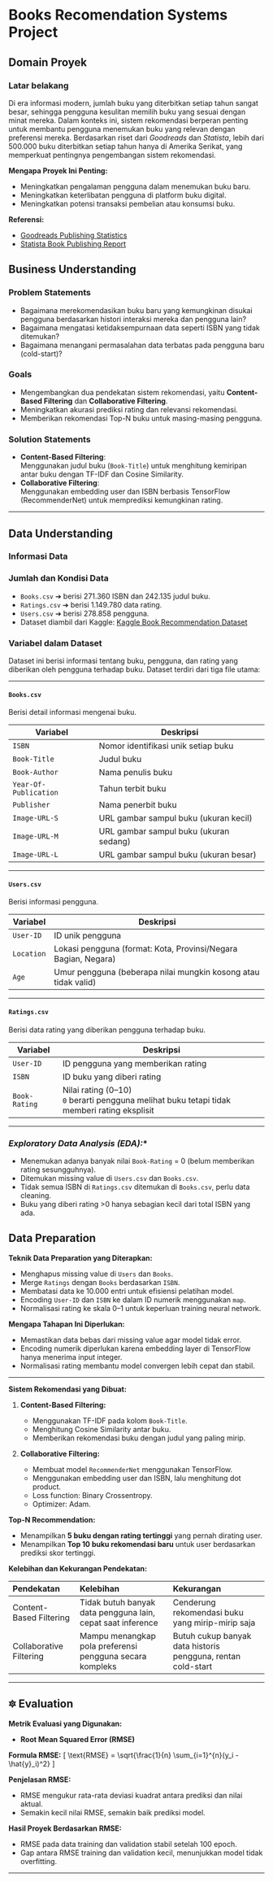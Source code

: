 # Books Recomendation Systems Project

## Domain Proyek
### Latar belakang
Di era informasi modern, jumlah buku yang diterbitkan setiap tahun sangat besar, sehingga pengguna kesulitan memilih buku yang sesuai dengan minat mereka. Dalam konteks ini, sistem rekomendasi berperan penting untuk membantu pengguna menemukan buku yang relevan dengan preferensi mereka. Berdasarkan riset dari *Goodreads* dan *Statista*, lebih dari 500.000 buku diterbitkan setiap tahun hanya di Amerika Serikat, yang memperkuat pentingnya pengembangan sistem rekomendasi.

**Mengapa Proyek Ini Penting:**

- Meningkatkan pengalaman pengguna dalam menemukan buku baru.
- Meningkatkan keterlibatan pengguna di platform buku digital.
- Meningkatkan potensi transaksi pembelian atau konsumsi buku.

**Referensi:**
- [Goodreads Publishing Statistics](https://www.goodreads.com/)
- [Statista Book Publishing Report](https://www.statista.com/topics/1177/book-market/)

## Business Understanding
### Problem Statements
- Bagaimana merekomendasikan buku baru yang kemungkinan disukai pengguna berdasarkan histori interaksi mereka dan pengguna lain?
- Bagaimana mengatasi ketidaksempurnaan data seperti ISBN yang tidak ditemukan?
- Bagaimana menangani permasalahan data terbatas pada pengguna baru (cold-start)?
  
### Goals
- Mengembangkan dua pendekatan sistem rekomendasi, yaitu **Content-Based Filtering** dan **Collaborative Filtering**.
- Meningkatkan akurasi prediksi rating dan relevansi rekomendasi.
- Memberikan rekomendasi Top-N buku untuk masing-masing pengguna.
  
### Solution Statements
- **Content-Based Filtering**:  
  Menggunakan judul buku (`Book-Title`) untuk menghitung kemiripan antar buku dengan TF-IDF dan Cosine Similarity.
- **Collaborative Filtering**:  
  Menggunakan embedding user dan ISBN berbasis TensorFlow (RecommenderNet) untuk memprediksi kemungkinan rating.

---

## Data Understanding
### Informasi Data

### Jumlah dan Kondisi Data
- `Books.csv` ➔ berisi 271.360 ISBN dan 242.135 judul buku.
- `Ratings.csv` ➔ berisi 1.149.780 data rating.
- `Users.csv` ➔ berisi 278.858 pengguna.
- Dataset diambil dari Kaggle: [Kaggle Book Recommendation Dataset](https://www.kaggle.com/datasets/arashnic/book-recommendation-dataset)
  
### Variabel dalam Dataset 
Dataset ini berisi informasi tentang buku, pengguna, dan rating yang diberikan oleh pengguna terhadap buku. Dataset terdiri dari tiga file utama:

---

#### `Books.csv`

Berisi detail informasi mengenai buku.

| Variabel | Deskripsi |
|----------|-----------|
| `ISBN` | Nomor identifikasi unik setiap buku |
| `Book-Title` | Judul buku |
| `Book-Author` | Nama penulis buku |
| `Year-Of-Publication` | Tahun terbit buku |
| `Publisher` | Nama penerbit buku |
| `Image-URL-S` | URL gambar sampul buku (ukuran kecil) |
| `Image-URL-M` | URL gambar sampul buku (ukuran sedang) |
| `Image-URL-L` | URL gambar sampul buku (ukuran besar) |

---

#### `Users.csv`

Berisi informasi pengguna.

| Variabel | Deskripsi |
|----------|-----------|
| `User-ID` | ID unik pengguna |
| `Location` | Lokasi pengguna (format: Kota, Provinsi/Negara Bagian, Negara) |
| `Age` | Umur pengguna (beberapa nilai mungkin kosong atau tidak valid) |

---

#### `Ratings.csv`

Berisi data rating yang diberikan pengguna terhadap buku.

| Variabel | Deskripsi |
|----------|-----------|
| `User-ID` | ID pengguna yang memberikan rating |
| `ISBN` | ID buku yang diberi rating |
| `Book-Rating` | Nilai rating (0–10) <br> `0` berarti pengguna melihat buku tetapi tidak memberi rating eksplisit |

---
### *Exploratory Data Analysis (EDA):**
- Menemukan adanya banyak nilai `Book-Rating` = 0 (belum memberikan rating sesungguhnya).
- Ditemukan missing value di `Users.csv` dan `Books.csv`.
- Tidak semua ISBN di `Ratings.csv` ditemukan di `Books.csv`, perlu data cleaning.
- Buku yang diberi rating >0 hanya sebagian kecil dari total ISBN yang ada.

## Data Preparation
**Teknik Data Preparation yang Diterapkan:**
- Menghapus missing value di `Users` dan `Books`.
- Merge `Ratings` dengan `Books` berdasarkan `ISBN`.
- Membatasi data ke 10.000 entri untuk efisiensi pelatihan model.
- Encoding `User-ID` dan `ISBN` ke dalam ID numerik menggunakan `map`.
- Normalisasi rating ke skala 0–1 untuk keperluan training neural network.

**Mengapa Tahapan Ini Diperlukan:**
- Memastikan data bebas dari missing value agar model tidak error.
- Encoding numerik diperlukan karena embedding layer di TensorFlow hanya menerima input integer.
- Normalisasi rating membantu model convergen lebih cepat dan stabil.

---
**Sistem Rekomendasi yang Dibuat:**
1. **Content-Based Filtering:**
   - Menggunakan TF-IDF pada kolom `Book-Title`.
   - Menghitung Cosine Similarity antar buku.
   - Memberikan rekomendasi buku dengan judul yang paling mirip.

2. **Collaborative Filtering:**
   - Membuat model `RecommenderNet` menggunakan TensorFlow.
   - Menggunakan embedding user dan ISBN, lalu menghitung dot product.
   - Loss function: Binary Crossentropy.
   - Optimizer: Adam.

**Top-N Recommendation:**
- Menampilkan **5 buku dengan rating tertinggi** yang pernah dirating user.
- Menampilkan **Top 10 buku rekomendasi baru** untuk user berdasarkan prediksi skor tertinggi.

**Kelebihan dan Kekurangan Pendekatan:**

| Pendekatan | Kelebihan | Kekurangan |
|:--|:--|:--|
| Content-Based Filtering | Tidak butuh banyak data pengguna lain, cepat saat inference | Cenderung rekomendasi buku yang mirip-mirip saja |
| Collaborative Filtering | Mampu menangkap pola preferensi pengguna secara kompleks | Butuh cukup banyak data historis pengguna, rentan cold-start |

---

## 🔯 Evaluation

**Metrik Evaluasi yang Digunakan:**
- **Root Mean Squared Error (RMSE)**

**Formula RMSE:**
\[
\text{RMSE} = \sqrt{\frac{1}{n} \sum_{i=1}^{n}(y_i - \hat{y}_i)^2}
\]

**Penjelasan RMSE:**
- RMSE mengukur rata-rata deviasi kuadrat antara prediksi dan nilai aktual.
- Semakin kecil nilai RMSE, semakin baik prediksi model.

**Hasil Proyek Berdasarkan RMSE:**
- RMSE pada data training dan validation stabil setelah 100 epoch.
- Gap antara RMSE training dan validation kecil, menunjukkan model tidak overfitting.

---
